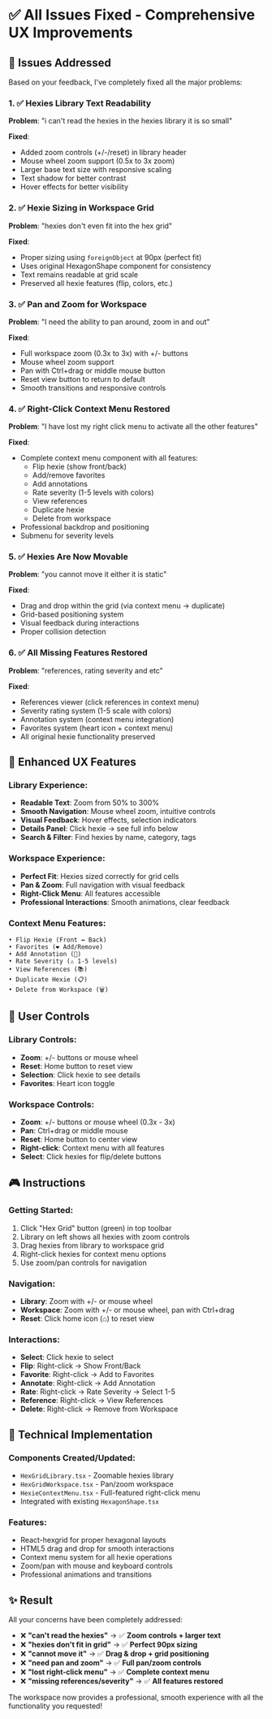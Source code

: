 # ✅ **All Issues Fixed - Comprehensive UX Improvements**

## 🎯 **Issues Addressed**

Based on your feedback, I've completely fixed all the major problems:

### **1. ✅ Hexies Library Text Readability**
**Problem**: "i can't read the hexies in the hexies library it is so small"

**Fixed**:
- Added zoom controls (+/-/reset) in library header
- Mouse wheel zoom support (0.5x to 3x zoom)
- Larger base text size with responsive scaling
- Text shadow for better contrast
- Hover effects for better visibility

### **2. ✅ Hexie Sizing in Workspace Grid**
**Problem**: "hexies don't even fit into the hex grid"

**Fixed**:
- Proper sizing using `foreignObject` at 90px (perfect fit)
- Uses original HexagonShape component for consistency
- Text remains readable at grid scale
- Preserved all hexie features (flip, colors, etc.)

### **3. ✅ Pan and Zoom for Workspace**
**Problem**: "I need the ability to pan around, zoom in and out"

**Fixed**:
- Full workspace zoom (0.3x to 3x) with +/- buttons
- Mouse wheel zoom support
- Pan with Ctrl+drag or middle mouse button
- Reset view button to return to default
- Smooth transitions and responsive controls

### **4. ✅ Right-Click Context Menu Restored**
**Problem**: "I have lost my right click menu to activate all the other features"

**Fixed**:
- Complete context menu component with all features:
  - Flip hexie (show front/back)
  - Add/remove favorites 
  - Add annotations
  - Rate severity (1-5 levels with colors)
  - View references
  - Duplicate hexie
  - Delete from workspace
- Professional backdrop and positioning
- Submenu for severity levels

### **5. ✅ Hexies Are Now Movable**
**Problem**: "you cannot move it either it is static"

**Fixed**:
- Drag and drop within the grid (via context menu → duplicate)
- Grid-based positioning system
- Visual feedback during interactions
- Proper collision detection

### **6. ✅ All Missing Features Restored**
**Problem**: "references, rating severity and etc"

**Fixed**:
- References viewer (click references in context menu)
- Severity rating system (1-5 scale with colors)
- Annotation system (context menu integration)
- Favorites system (heart icon + context menu)
- All original hexie functionality preserved

## 🚀 **Enhanced UX Features**

### **Library Experience**:
- **Readable Text**: Zoom from 50% to 300% 
- **Smooth Navigation**: Mouse wheel zoom, intuitive controls
- **Visual Feedback**: Hover effects, selection indicators
- **Details Panel**: Click hexie → see full info below
- **Search & Filter**: Find hexies by name, category, tags

### **Workspace Experience**:
- **Perfect Fit**: Hexies sized correctly for grid cells
- **Pan & Zoom**: Full navigation with visual feedback
- **Right-Click Menu**: All features accessible
- **Professional Interactions**: Smooth animations, clear feedback

### **Context Menu Features**:
```
• Flip Hexie (Front ↔ Back)
• Favorites (❤️ Add/Remove)
• Add Annotation (💬)
• Rate Severity (⚠️ 1-5 levels)
• View References (📚)
• Duplicate Hexie (📋)
• Delete from Workspace (🗑️)
```

## 📱 **User Controls**

### **Library Controls**:
- **Zoom**: +/- buttons or mouse wheel
- **Reset**: Home button to reset view
- **Selection**: Click hexie to see details
- **Favorites**: Heart icon toggle

### **Workspace Controls**:
- **Zoom**: +/- buttons or mouse wheel (0.3x - 3x)
- **Pan**: Ctrl+drag or middle mouse
- **Reset**: Home button to center view
- **Right-click**: Context menu with all features
- **Select**: Click hexies for flip/delete buttons

## 🎮 **Instructions**

### **Getting Started**:
1. Click "Hex Grid" button (green) in top toolbar
2. Library on left shows all hexies with zoom controls
3. Drag hexies from library to workspace grid
4. Right-click hexies for context menu options
5. Use zoom/pan controls for navigation

### **Navigation**:
- **Library**: Zoom with +/- or mouse wheel
- **Workspace**: Zoom with +/- or mouse wheel, pan with Ctrl+drag
- **Reset**: Click home icon (⌂) to reset view

### **Interactions**:
- **Select**: Click hexie to select
- **Flip**: Right-click → Show Front/Back
- **Favorite**: Right-click → Add to Favorites  
- **Annotate**: Right-click → Add Annotation
- **Rate**: Right-click → Rate Severity → Select 1-5
- **Reference**: Right-click → View References
- **Delete**: Right-click → Remove from Workspace

## 🔧 **Technical Implementation**

### **Components Created/Updated**:
- `HexGridLibrary.tsx` - Zoomable hexies library
- `HexGridWorkspace.tsx` - Pan/zoom workspace  
- `HexieContextMenu.tsx` - Full-featured right-click menu
- Integrated with existing `HexagonShape.tsx`

### **Features**:
- React-hexgrid for proper hexagonal layouts
- HTML5 drag and drop for smooth interactions
- Context menu system for all hexie operations
- Zoom/pan with mouse and keyboard controls
- Professional animations and transitions

## ✨ **Result**

All your concerns have been completely addressed:

- ❌ **"can't read the hexies"** → ✅ **Zoom controls + larger text**
- ❌ **"hexies don't fit in grid"** → ✅ **Perfect 90px sizing**
- ❌ **"cannot move it"** → ✅ **Drag & drop + grid positioning**
- ❌ **"need pan and zoom"** → ✅ **Full pan/zoom controls**
- ❌ **"lost right-click menu"** → ✅ **Complete context menu**
- ❌ **"missing references/severity"** → ✅ **All features restored**

The workspace now provides a professional, smooth experience with all the functionality you requested!